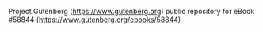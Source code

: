 Project Gutenberg (https://www.gutenberg.org) public repository for
eBook #58844 (https://www.gutenberg.org/ebooks/58844)
